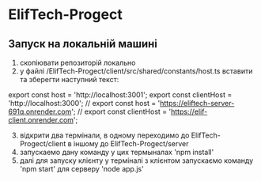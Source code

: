 # ElifTech-Progect
## Запуск на локальнiй машинi

1. скопiювати репозиторiй локально
2. у файлi /ElifTech-Progect/client/src/shared/constants/host.ts вставити та зберегти наступний текст:

export const host = 'http://localhost:3001';
export const clientHost = 'http://localhost:3000';
// export const host = 'https://eliftech-server-691q.onrender.com';
// export const clientHost = 'https://elif-client.onrender.com';

3. вiдкрити два термiнали, в одному переходимо до ElifTech-Progect/client в iншому до ElifTech-Progect/server
4. запускаемо дану команду у цих термыналах 'npm install'
5. далi для запуску клiєнту у термiналi з клiєнтом запускаємо команду 'npm start' для серверу 'node app.js'